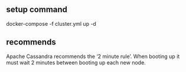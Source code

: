 ## setup command
docker-compose -f cluster.yml up -d

## recommends 
Apache Cassandra recommends the ‘2 minute rule’. When booting up it must wait 2 minutes between booting up each new node. 